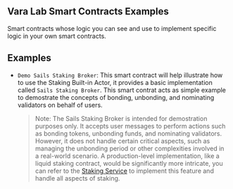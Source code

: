 ## Vara Lab Smart Contracts Examples

Smart contracts whose logic you can see and use to implement specific logic in your own smart contracts.

## Examples

- `Demo Sails Staking Broker`: This smart contract will help illustrate how to use the Staking Built-in Actor, it provides
  a basic implementation called `Sails Staking Broker`. This smart contrat acts as simple example to demostrate the concepts
  of bonding, unbonding, and nominating validators on behalf of users.

  > Note: The Sails Staking Broker is intended for demostration purposes only. It accepts user messages to perform actions such as bonding tokens, unbonding funds, and nominating validators. However, it does not handle certain critical aspects, such as managing the unbonding period or other complexities involved in a real-world scenario. A production-level implementation, like a liquid staking contract, would be significantly more intricate, you can refer to the [Staking Service](https://github.com/Vara-Lab/Contracts-Services/tree/main/staking-service) to implement this feature and handle all aspects of staking.